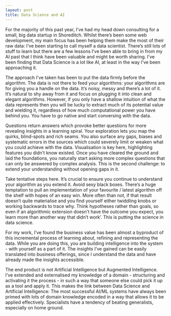 ```yaml
---
layout: post
title: Data Science and AI
---
```

For the majority of this past year, I’ve had my head down consulting for a small, big data startup in Shoreditch. Whilst there’s been some web development, my main focus has been helping them make the most of their raw data: I’ve been starting to call myself a data scientist. There’s still lots of stuff to learn but there are a few lessons I’ve been able to bring in from my AI past that I think have been valuable and might be worth sharing. I’ve been finding that Data Science is a lot like AI, at least in the way I’ve been approaching it.

The approach I've taken has been to put the data firmly before the algorithm. The data is not there to feed your algorithms: your algorithms are for giving you a handle on the data. It’s noisy, messy and there’s a lot of it. It’s natural to shy away from it and focus on plugging it into clean and elegant algorithms. However, if you only have a shallow intuition of what the data represents then you will be lucky to extract much of its potential value and wielding it, regardless of how much computational power you have behind you. You have to go native and start conversing with the data.

Questions return answers which provoke better questions for more revealing insights in a learning spiral. Your exploration lets you map the quirks, blind-spots and rich seams. You also surface any gaps, biases and systematic errors in the sources which could severely limit or weaken what you could achieve with the data. Visualisation is key here, highlighting features you didn’t know existed. Once you have cleared the ground and laid the foundations, you naturally start asking more complex questions that can only be answered by complex analysis. This is the second challenge: to extend your understanding without opening gaps in it.

Take tentative steps here. It’s crucial to ensure you continue to understand your algorithm as you extend it. Avoid sexy black boxes. There’s a huge temptation to pull an implementation of your favourite / latest algorithm off the shelf with hopes of an easy win. More often than not, if that result doesn’t quite materialise and you find yourself either twiddling knobs or working backwards to trace why. Think hypotheses rather than goals, so even if an algorithmic extension doesn't have the outcome you expect, you learn more than another way that didn’t work’. This is putting the science in data science.

For my work, I’ve found the business value has been almost a byproduct of this incremental process of learning about, refining and representing the data. While you are doing this, you are building intelligence into the system - with yourself as a part of it. The insights I’ve gained can be easily translated into business offerings, since I understand the data and have already made the insights accessible.

The end product is not Artificial Intelligence but Augmented Intelligence. I’ve extended and externalised my knowledge of a domain - structuring and activating it the process - in such a way that someone else could pick it up as a tool and apply it. This makes the link between Data Science and Artificial Intelligence: The most successful AI/ML systems have always been primed with lots of domain knowledge encoded in a way that allows it to be applied effectively. Specialists have a tendency of beating generalists, especially on home ground.